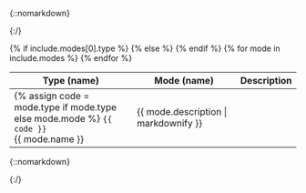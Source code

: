 <!-- markdownlint-disable MD033 MD041 -->
{::nomarkdown}<div class="table">{:/}

<table>
  <thead>
    <tr>
      {% if include.modes[0].type %}
      <th>Type (name)</th>
      {% else %}
      <th>Mode (name)</th>
      {% endif %}
      <th>Description</th>
    </tr>
  </thead>
  <tbody>
    {% for mode in include.modes %}
    <tr>
      <td>
        {% assign code = mode.type if mode.type else mode.mode %}
        <a name="{{ code }}">
          <code>{{ code }}</code>
          <br/>
          {{ mode.name }}
        </a>
      </td>
      <td>{{ mode.description | markdownify }}</td>
    </tr>
    {% endfor %}
  </tbody>
</table>

{::nomarkdown}</div>{:/}
